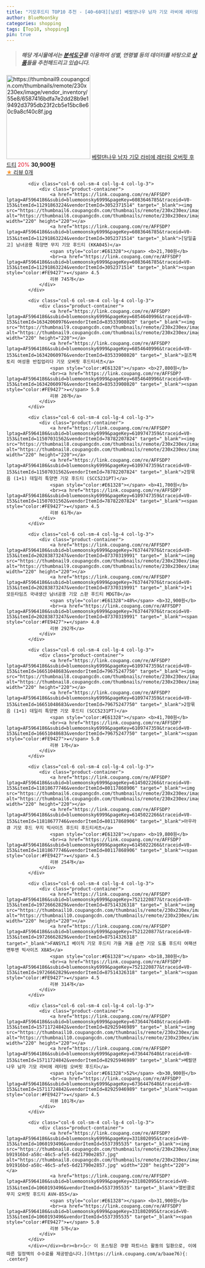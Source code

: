 ```yaml
---
title: "기모후드티 TOP10 추천 - [40~60대][남성] 베럴댄나우 남자 기모 라비에 레터링 오버핏 후드티"
author: BlueMoonSky
categories: shopping
tags: [Top10, shopping]
pin: true
---
```


> ##### 해당 게시물에서는 [**분석도구**](https://itemscout.io/)를 이용하여 **성별**, **연령별** 등의 데이터를 바탕으로 [**상품**](https://link.coupang.com/a/baae76)들을 추천해드리고 있습니다.
<div class="container"><div class="row">
            <div class="col-6 col-sm-4 col-lg-4 col-lg-3">
                <div class="product-container">
                    <a href="https://link.coupang.com/re/AFFSDP?lptag=AF5964186&subid=bluemoonsky6999&pageKey=6736447640&traceid=V0-153&itemId=15711724844&vendorItemId=82925946997" target="_blank"><img src="https://thumbnail9.coupangcdn.com/thumbnails/remote/230x230ex/image/vendor_inventory/55e8/6587416bdfa7e2dd28b9e19492d3795db23f2cb5e15bc8e60c9a8cf40c8f.jpg" alt="https://thumbnail9.coupangcdn.com/thumbnails/remote/230x230ex/image/vendor_inventory/55e8/6587416bdfa7e2dd28b9e19492d3795db23f2cb5e15bc8e60c9a8cf40c8f.jpg" width="220" height="220"></a>
                    <a href="https://link.coupang.com/re/AFFSDP?lptag=AF5964186&subid=bluemoonsky6999&pageKey=6736447640&traceid=V0-153&itemId=15711724844&vendorItemId=82925946997" target="_blank">베럴댄나우 남자 기모 라비에 레터링 오버핏 후드티</a>
                    <span style="color:#E61328">20%</span> <b>30,900원</b>
                    <br><a href="https://link.coupang.com/re/AFFSDP?lptag=AF5964186&subid=bluemoonsky6999&pageKey=6736447640&traceid=V0-153&itemId=15711724844&vendorItemId=82925946997" target="_blank"><span style="color:#FE9427">★</span> 
                    리뷰 0개</a>
                </div>
            </div>
            
            <div class="col-6 col-sm-4 col-lg-4 col-lg-3">
                <div class="product-container">
                    <a href="https://link.coupang.com/re/AFFSDP?lptag=AF5964186&subid=bluemoonsky6999&pageKey=6083646785&traceid=V0-153&itemId=11291863224&vendorItemId=3052371514" target="_blank"><img src="https://thumbnail6.coupangcdn.com/thumbnails/remote/230x230ex/image/vendor_inventory/b512/a6cb58d83be49ad94b550c3d8b0a582c63e52296437ad148cf11dcfb7e03.jpg" alt="https://thumbnail6.coupangcdn.com/thumbnails/remote/230x230ex/image/vendor_inventory/b512/a6cb58d83be49ad94b550c3d8b0a582c63e52296437ad148cf11dcfb7e03.jpg" width="220" height="220"></a>
                    <a href="https://link.coupang.com/re/AFFSDP?lptag=AF5964186&subid=bluemoonsky6999&pageKey=6083646785&traceid=V0-153&itemId=11291863224&vendorItemId=3052371514" target="_blank">[당일출고] 남녀공용 특양면 무지 기모 후드티 (KKA045)</a>
                    <span style="color:#E61328"></span> <b>21,700원</b>
                    <br><a href="https://link.coupang.com/re/AFFSDP?lptag=AF5964186&subid=bluemoonsky6999&pageKey=6083646785&traceid=V0-153&itemId=11291863224&vendorItemId=3052371514" target="_blank"><span style="color:#FE9427">★</span> 4.5
                    리뷰 745개</a>
                </div>
            </div>
            
            <div class="col-6 col-sm-4 col-lg-4 col-lg-3">
                <div class="product-container">
                    <a href="https://link.coupang.com/re/AFFSDP?lptag=AF5964186&subid=bluemoonsky6999&pageKey=6854640996&traceid=V0-153&itemId=16342060976&vendorItemId=83533908020" target="_blank"><img src="https://thumbnail9.coupangcdn.com/thumbnails/remote/230x230ex/image/vendor_inventory/e4f3/d664c8cbd0654e28c318eccd15a59d9e3b7719ba7f57173a7c796e4d7a2c.jpg" alt="https://thumbnail9.coupangcdn.com/thumbnails/remote/230x230ex/image/vendor_inventory/e4f3/d664c8cbd0654e28c318eccd15a59d9e3b7719ba7f57173a7c796e4d7a2c.jpg" width="220" height="220"></a>
                    <a href="https://link.coupang.com/re/AFFSDP?lptag=AF5964186&subid=bluemoonsky6999&pageKey=6854640996&traceid=V0-153&itemId=16342060976&vendorItemId=83533908020" target="_blank">걸즈팩토리 여성용 반집업리다 기모 오버핏 후드티셔츠</a>
                    <span style="color:#E61328"></span> <b>27,800원</b>
                    <br><a href="https://link.coupang.com/re/AFFSDP?lptag=AF5964186&subid=bluemoonsky6999&pageKey=6854640996&traceid=V0-153&itemId=16342060976&vendorItemId=83533908020" target="_blank"><span style="color:#FE9427">★</span> 5.0
                    리뷰 20개</a>
                </div>
            </div>
            
            <div class="col-6 col-sm-4 col-lg-4 col-lg-3">
                <div class="product-container">
                    <a href="https://link.coupang.com/re/AFFSDP?lptag=AF5964186&subid=bluemoonsky6999&pageKey=6109747359&traceid=V0-153&itemId=11507031562&vendorItemId=78782207824" target="_blank"><img src="https://thumbnail8.coupangcdn.com/thumbnails/remote/230x230ex/image/vendor_inventory/f4d5/0ab650a2375f83f0912c918670c0c39a6542673f4ff6d745d96437e2e68f.jpg" alt="https://thumbnail8.coupangcdn.com/thumbnails/remote/230x230ex/image/vendor_inventory/f4d5/0ab650a2375f83f0912c918670c0c39a6542673f4ff6d745d96437e2e68f.jpg" width="220" height="220"></a>
                    <a href="https://link.coupang.com/re/AFFSDP?lptag=AF5964186&subid=bluemoonsky6999&pageKey=6109747359&traceid=V0-153&itemId=11507031562&vendorItemId=78782207824" target="_blank">2장묶음 (1+1) 데일리 특양면 기모 후드티 (SCC5231PT)</a>
                    <span style="color:#E61328"></span> <b>41,700원</b>
                    <br><a href="https://link.coupang.com/re/AFFSDP?lptag=AF5964186&subid=bluemoonsky6999&pageKey=6109747359&traceid=V0-153&itemId=11507031562&vendorItemId=78782207824" target="_blank"><span style="color:#FE9427">★</span> 4.5
                    리뷰 61개</a>
                </div>
            </div>
            
            <div class="col-6 col-sm-4 col-lg-4 col-lg-3">
                <div class="product-container">
                    <a href="https://link.coupang.com/re/AFFSDP?lptag=AF5964186&subid=bluemoonsky6999&pageKey=7637447976&traceid=V0-153&itemId=20283873247&vendorItemId=87370319991" target="_blank"><img src="https://thumbnail9.coupangcdn.com/thumbnails/remote/230x230ex/image/vendor_inventory/d112/62ae0908dc3d3fefdaffeda16a5f99431a491dc50df7fd74fbaa70383a54.jpg" alt="https://thumbnail9.coupangcdn.com/thumbnails/remote/230x230ex/image/vendor_inventory/d112/62ae0908dc3d3fefdaffeda16a5f99431a491dc50df7fd74fbaa70383a54.jpg" width="220" height="220"></a>
                    <a href="https://link.coupang.com/re/AFFSDP?lptag=AF5964186&subid=bluemoonsky6999&pageKey=7637447976&traceid=V0-153&itemId=20283873247&vendorItemId=87370319991" target="_blank">1+1 모든타임즈 국내생산 남녀공용 기모 스판 후드티 MDGT8</a>
                    <span style="color:#E61328">48%</span> <b>32,900원</b>
                    <br><a href="https://link.coupang.com/re/AFFSDP?lptag=AF5964186&subid=bluemoonsky6999&pageKey=7637447976&traceid=V0-153&itemId=20283873247&vendorItemId=87370319991" target="_blank"><span style="color:#FE9427">★</span> 4.0
                    리뷰 292개</a>
                </div>
            </div>
            
            <div class="col-6 col-sm-4 col-lg-4 col-lg-3">
                <div class="product-container">
                    <a href="https://link.coupang.com/re/AFFSDP?lptag=AF5964186&subid=bluemoonsky6999&pageKey=6109747359&traceid=V0-153&itemId=16651048683&vendorItemId=79675247750" target="_blank"><img src="https://thumbnail8.coupangcdn.com/thumbnails/remote/230x230ex/image/vendor_inventory/f4d5/0ab650a2375f83f0912c918670c0c39a6542673f4ff6d745d96437e2e68f.jpg" alt="https://thumbnail8.coupangcdn.com/thumbnails/remote/230x230ex/image/vendor_inventory/f4d5/0ab650a2375f83f0912c918670c0c39a6542673f4ff6d745d96437e2e68f.jpg" width="220" height="220"></a>
                    <a href="https://link.coupang.com/re/AFFSDP?lptag=AF5964186&subid=bluemoonsky6999&pageKey=6109747359&traceid=V0-153&itemId=16651048683&vendorItemId=79675247750" target="_blank">2장묶음 (1+1) 데일리 특양면 기모 후드티 (SCC5231PT)</a>
                    <span style="color:#E61328"></span> <b>41,700원</b>
                    <br><a href="https://link.coupang.com/re/AFFSDP?lptag=AF5964186&subid=bluemoonsky6999&pageKey=6109747359&traceid=V0-153&itemId=16651048683&vendorItemId=79675247750" target="_blank"><span style="color:#FE9427">★</span> 5.0
                    리뷰 1개</a>
                </div>
            </div>
            
            <div class="col-6 col-sm-4 col-lg-4 col-lg-3">
                <div class="product-container">
                    <a href="https://link.coupang.com/re/AFFSDP?lptag=AF5964186&subid=bluemoonsky6999&pageKey=6145022266&traceid=V0-153&itemId=11818677746&vendorItemId=80117868906" target="_blank"><img src="https://thumbnail6.coupangcdn.com/thumbnails/remote/230x230ex/image/vendor_inventory/9a5f/b3f28f7dbe7872c1a27db35e82996977f3e78d7d3fc0a0c701970aa09543.jpg" alt="https://thumbnail6.coupangcdn.com/thumbnails/remote/230x230ex/image/vendor_inventory/9a5f/b3f28f7dbe7872c1a27db35e82996977f3e78d7d3fc0a0c701970aa09543.jpg" width="220" height="220"></a>
                    <a href="https://link.coupang.com/re/AFFSDP?lptag=AF5964186&subid=bluemoonsky6999&pageKey=6145022266&traceid=V0-153&itemId=11818677746&vendorItemId=80117868906" target="_blank">아우라큐 기모 후드 무지 빅사이즈 후드티 후드티셔츠</a>
                    <span style="color:#E61328"></span> <b>19,800원</b>
                    <br><a href="https://link.coupang.com/re/AFFSDP?lptag=AF5964186&subid=bluemoonsky6999&pageKey=6145022266&traceid=V0-153&itemId=11818677746&vendorItemId=80117868906" target="_blank"><span style="color:#FE9427">★</span> 4.5
                    리뷰 254개</a>
                </div>
            </div>
            
            <div class="col-6 col-sm-4 col-lg-4 col-lg-3">
                <div class="product-container">
                    <a href="https://link.coupang.com/re/AFFSDP?lptag=AF5964186&subid=bluemoonsky6999&pageKey=7521220877&traceid=V0-153&itemId=19726662829&vendorItemId=87514326318" target="_blank"><img src="https://thumbnail10.coupangcdn.com/thumbnails/remote/230x230ex/image/vendor_inventory/c1a8/67715d7a645e71fd6dce97a7dd180522270e1e4334667334baf5d5f9ab49.jpg" alt="https://thumbnail10.coupangcdn.com/thumbnails/remote/230x230ex/image/vendor_inventory/c1a8/67715d7a645e71fd6dce97a7dd180522270e1e4334667334baf5d5f9ab49.jpg" width="220" height="220"></a>
                    <a href="https://link.coupang.com/re/AFFSDP?lptag=AF5964186&subid=bluemoonsky6999&pageKey=7521220877&traceid=V0-153&itemId=19726662829&vendorItemId=87514326318" target="_blank">FANSYLI 베이직 기모 후드티 가을 겨울 순면 기모 도톰 후드티 여패션 맨투맨 빅사이즈 X8A5</a>
                    <span style="color:#E61328"></span> <b>18,380원</b>
                    <br><a href="https://link.coupang.com/re/AFFSDP?lptag=AF5964186&subid=bluemoonsky6999&pageKey=7521220877&traceid=V0-153&itemId=19726662829&vendorItemId=87514326318" target="_blank"><span style="color:#FE9427">★</span> 4.5
                    리뷰 314개</a>
                </div>
            </div>
            
            <div class="col-6 col-sm-4 col-lg-4 col-lg-3">
                <div class="product-container">
                    <a href="https://link.coupang.com/re/AFFSDP?lptag=AF5964186&subid=bluemoonsky6999&pageKey=6736447640&traceid=V0-153&itemId=15711724842&vendorItemId=82925946989" target="_blank"><img src="https://thumbnail10.coupangcdn.com/thumbnails/remote/230x230ex/image/vendor_inventory/dcc9/c9f45aba6875fc8b56df3fc0f870f404acdf4e55946b5ed572df459396aa.jpg" alt="https://thumbnail10.coupangcdn.com/thumbnails/remote/230x230ex/image/vendor_inventory/dcc9/c9f45aba6875fc8b56df3fc0f870f404acdf4e55946b5ed572df459396aa.jpg" width="220" height="220"></a>
                    <a href="https://link.coupang.com/re/AFFSDP?lptag=AF5964186&subid=bluemoonsky6999&pageKey=6736447640&traceid=V0-153&itemId=15711724842&vendorItemId=82925946989" target="_blank">베럴댄나우 남자 기모 라비에 레터링 오버핏 후드티</a>
                    <span style="color:#E61328">52%</span> <b>30,900원</b>
                    <br><a href="https://link.coupang.com/re/AFFSDP?lptag=AF5964186&subid=bluemoonsky6999&pageKey=6736447640&traceid=V0-153&itemId=15711724842&vendorItemId=82925946989" target="_blank"><span style="color:#FE9427">★</span> 4.5
                    리뷰 101개</a>
                </div>
            </div>
            
            <div class="col-6 col-sm-4 col-lg-4 col-lg-3">
                <div class="product-container">
                    <a href="https://link.coupang.com/re/AFFSDP?lptag=AF5964186&subid=bluemoonsky6999&pageKey=331802095&traceid=V0-153&itemId=1060193496&vendorItemId=5537395535" target="_blank"><img src="https://thumbnail8.coupangcdn.com/thumbnails/remote/230x230ex/image/retail/images/2340751187967802-b91916bd-a58c-46c5-afe5-6d21790e2857.jpg" alt="https://thumbnail8.coupangcdn.com/thumbnails/remote/230x230ex/image/retail/images/2340751187967802-b91916bd-a58c-46c5-afe5-6d21790e2857.jpg" width="220" height="220"></a>
                    <a href="https://link.coupang.com/re/AFFSDP?lptag=AF5964186&subid=bluemoonsky6999&pageKey=331802095&traceid=V0-153&itemId=1060193496&vendorItemId=5537395535" target="_blank">앨빈클로 무지 오버핏 후드티 AVH-855</a>
                    <span style="color:#E61328"></span> <b>31,900원</b>
                    <br><a href="https://link.coupang.com/re/AFFSDP?lptag=AF5964186&subid=bluemoonsky6999&pageKey=331802095&traceid=V0-153&itemId=1060193496&vendorItemId=5537395535" target="_blank"><span style="color:#FE9427">★</span> 5.0
                    리뷰 5개</a>
                </div>
            </div>
            </div></div><br><br>[👉 이 포스팅은 쿠팡 파트너스 활동의 일환으로, 이에 따른 일정액의 수수료를 제공받습니다.](https://link.coupang.com/a/baae76){: .center}